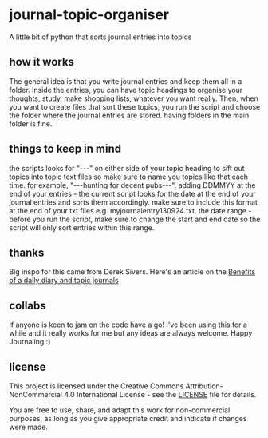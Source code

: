# journal-topic-organiser
A little bit of python that sorts journal entries into topics

## how it works 
The general idea is that you write journal entries and keep them all in a folder. Inside the entries, you can have topic headings to organise your thoughts, study, make shopping lists, whatever you want really. Then, when you want to create files that sort these topics, you run the script and choose the folder where the journal entries are stored. having folders in the main folder is fine. 

## things to keep in mind
the scripts looks for "---" on either side of your topic heading to sift out topics into topic text files so make sure to name you topics like that each time. for example, "---hunting for decent pubs---".
adding DDMMYY at the end of your entries - the current script looks for the date at the end of your journal entries and sorts them accordingly. make sure to include this format at the end of your txt files e.g. myjournalentry130924.txt. 
the date range - before you run the script, make sure to change the start and end date so the script will only sort entries within this range.

## thanks 
Big inspo for this came from Derek Sivers. Here's an article on the [Benefits of a daily diary and topic journals](https://sive.rs/dj)

## collabs
If anyone is keen to jam on the code have a go! I've been using this for a while and it really works for me but any ideas are always welcome. Happy Journaling :)

## license

This project is licensed under the Creative Commons Attribution-NonCommercial 4.0 International License - see the [LICENSE](LICENSE) file for details.

You are free to use, share, and adapt this work for non-commercial purposes, as long as you give appropriate credit and indicate if changes were made.
